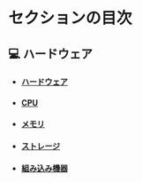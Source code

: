 # セクションの目次

## 💻 ハードウェア

* #### [︎ハードウェア](https://hiroki-it.github.io/tech-notebook-mkdocs/hardware/hardware.html)
* #### [CPU](https://hiroki-it.github.io/tech-notebook-mkdocs/hardware/hardware_cpu.html)
* #### [メモリ](https://hiroki-it.github.io/tech-notebook-mkdocs/hardware/hardware_memory.html)
* #### [ストレージ](https://hiroki-it.github.io/tech-notebook-mkdocs/hardware/hardware_storage.html)
* #### [︎組み込み機器](https://hiroki-it.github.io/tech-notebook-mkdocs/hardware/hardware_embedded_system.html)

<br>
